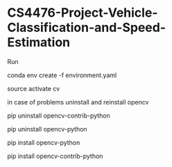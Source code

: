 # CS4476-Project-Vehicle-Classification-and-Speed-Estimation
Run 

conda env create -f environment.yaml

source activate cv 

in case of problems
uninstall and reinstall opencv

pip uninstall opencv-contrib-python

pip uninstall opencv-python

pip install opencv-python

pip install opencv-contrib-python
